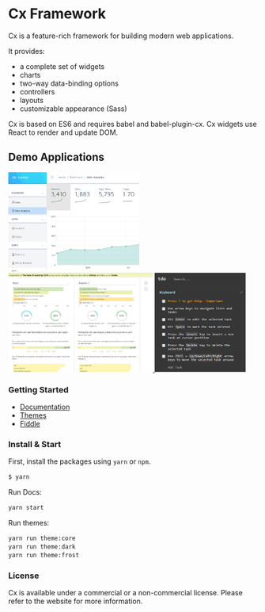 Cx Framework
============

Cx is a feature-rich framework for building modern web applications.

It provides:
- a complete set of widgets 
- charts
- two-way data-binding options
- controllers
- layouts
- customizable appearance (Sass)

Cx is based on ES6 and requires babel and babel-plugin-cx. 
Cx widgets use React to render and update DOM.

## Demo Applications

<a href="http://cx.codaxy.com/starter">
    <img src="https://github.com/codaxy/cx/blob/master/misc/screenshots/starter/analytics.png" alt="Cx Starter Kit" height="200px" />
</a>
<a href="https://codaxy.github.io/state-of-js-2016-explorer/">
    <img src="https://github.com/codaxy/cx/blob/master/misc/screenshots/sofjs2016/StateOfJs.png" alt="State of JS 2016 Explorer" height="200px" />
</a>
<a href="https://mstijak.github.io/tdo/">
    <img src="https://github.com/codaxy/cx/blob/master/misc/screenshots/tdo/tdo.png" alt="Tdo" height="200px" />
</a>


### Getting Started

- [Documentation](http://cx.codaxy.com/docs)
- [Themes](http://cx.codaxy.com/themes)
- [Fiddle](http://cx.codaxy.com/fiddle)

### Install & Start

First, install the packages using `yarn` or `npm`.

```bash
$ yarn
```

Run Docs:
```bash
yarn start
```

Run themes:
```bash
yarn run theme:core
yarn run theme:dark
yarn run theme:frost
```

### License

Cx is available under a commercial or a non-commercial license.
Please refer to the website for more information.





